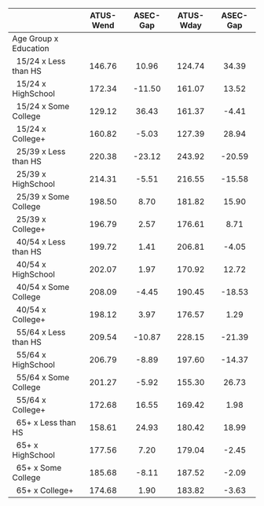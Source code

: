 
|                      |    ATUS-Wend |     ASEC-Gap |    ATUS-Wday |     ASEC-Gap |
| -------------------- | :----------: | :----------: | :----------: | :----------: |
| Age Group x Education |              |              |              |              |
| &nbsp;&nbsp;15/24 x Less than HS |       146.76 |        10.96 |       124.74 |        34.39 |
| &nbsp;&nbsp;15/24 x HighSchool |       172.34 |       -11.50 |       161.07 |        13.52 |
| &nbsp;&nbsp;15/24 x Some College |       129.12 |        36.43 |       161.37 |        -4.41 |
| &nbsp;&nbsp;15/24 x College+ |       160.82 |        -5.03 |       127.39 |        28.94 |
| &nbsp;&nbsp;25/39 x Less than HS |       220.38 |       -23.12 |       243.92 |       -20.59 |
| &nbsp;&nbsp;25/39 x HighSchool |       214.31 |        -5.51 |       216.55 |       -15.58 |
| &nbsp;&nbsp;25/39 x Some College |       198.50 |         8.70 |       181.82 |        15.90 |
| &nbsp;&nbsp;25/39 x College+ |       196.79 |         2.57 |       176.61 |         8.71 |
| &nbsp;&nbsp;40/54 x Less than HS |       199.72 |         1.41 |       206.81 |        -4.05 |
| &nbsp;&nbsp;40/54 x HighSchool |       202.07 |         1.97 |       170.92 |        12.72 |
| &nbsp;&nbsp;40/54 x Some College |       208.09 |        -4.45 |       190.45 |       -18.53 |
| &nbsp;&nbsp;40/54 x College+ |       198.12 |         3.97 |       176.57 |         1.29 |
| &nbsp;&nbsp;55/64 x Less than HS |       209.54 |       -10.87 |       228.15 |       -21.39 |
| &nbsp;&nbsp;55/64 x HighSchool |       206.79 |        -8.89 |       197.60 |       -14.37 |
| &nbsp;&nbsp;55/64 x Some College |       201.27 |        -5.92 |       155.30 |        26.73 |
| &nbsp;&nbsp;55/64 x College+ |       172.68 |        16.55 |       169.42 |         1.98 |
| &nbsp;&nbsp;65+ x Less than HS |       158.61 |        24.93 |       180.42 |        18.99 |
| &nbsp;&nbsp;65+ x HighSchool |       177.56 |         7.20 |       179.04 |        -2.45 |
| &nbsp;&nbsp;65+ x Some College |       185.68 |        -8.11 |       187.52 |        -2.09 |
| &nbsp;&nbsp;65+ x College+ |       174.68 |         1.90 |       183.82 |        -3.63 |

